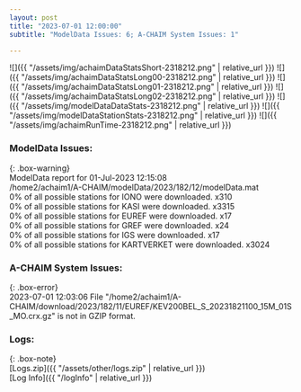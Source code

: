 ```yaml
---
layout: post
title: "2023-07-01 12:00:00"
subtitle: "ModelData Issues: 6; A-CHAIM System Issues: 1"

---
```


![]({{ "/assets/img/achaimDataStatsShort-2318212.png" | relative_url }})
![]({{ "/assets/img/achaimDataStatsLong00-2318212.png" | relative_url }})
![]({{ "/assets/img/achaimDataStatsLong01-2318212.png" | relative_url }})
![]({{ "/assets/img/achaimDataStatsLong02-2318212.png" | relative_url }})
![]({{ "/assets/img/modelDataDataStats-2318212.png" | relative_url }})
![]({{ "/assets/img/modelDataStationStats-2318212.png" | relative_url }})
![]({{ "/assets/img/achaimRunTime-2318212.png" | relative_url }})


### ModelData Issues:  
  
{: .box-warning}  
 ModelData report for 01-Jul-2023 12:15:08   
 /home2/achaim1/A-CHAIM/modelData/2023/182/12/modelData.mat   
 0% of all possible stations for IONO were downloaded. x310   
 0% of all possible stations for KASI were downloaded. x3315   
 0% of all possible stations for EUREF were downloaded. x17   
 0% of all possible stations for GREF were downloaded. x24   
 0% of all possible stations for IGS were downloaded. x17   
 0% of all possible stations for KARTVERKET were downloaded. x3024   
  
### A-CHAIM System Issues:  
  
{: .box-error}  
2023-07-01 12:03:06 File "/home2/achaim1/A-CHAIM/download/2023/182/11/EUREF/KEV200BEL_S_20231821100_15M_01S_MO.crx.gz" is not in GZIP format.  

### Logs:  
  
{: .box-note}  
[Logs.zip]({{ "/assets/other/logs.zip" | relative_url }})  
[Log Info]({{ "/logInfo" | relative_url }})  

